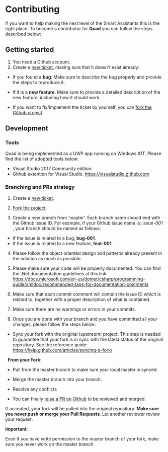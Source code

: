 # Contributing

If you want to help making the next level of the Smart Assistants this is the right place.
To become a contributor for **Quad** you can follow the steps described below:

## Getting started

1. You need a Github account.
2. Create a [new ticket](https://github.com/QuadAI/quad-core/issues), making sure that it doesn't exist already:

- If you found a **bug**: Make sure to describe the bug properly and provide the steps to reproduce it.

- If it is a **new feature**: Make sure to provide a detailed description of the new feature, including how it should work. 

- If you want to fix/implement the ticket by yourself, you can [fork the Github project](https://help.github.com/articles/fork-a-repo/).

## Development

### Tools

Quad is being implemented as a UWP app running on Windows IOT. 
Please find the list of adopted tools below:
- Visual Studio 2017 Community edition.
- Github extention for Visual Studio. https://visualstudio.github.com

### Branching and PRs strategy

1. Create a [new ticket](https://github.com/QuadAI/quad-core/issues).

2. [Fork the project](https://help.github.com/articles/fork-a-repo/).

3. Create a new branch from 'master'. Each branch name should end with the Github issue ID. For example, if your Github issue name is: *issue-001* , your branch should be named as follows:

- If the issue is related to a bug, **bug-001**.
    
- If the issue is related to a new feature, **feat-001**.

4. Please follow the object oriented design and patterns already present in the solution as much as possible.

5. Please make sure your code will be properly documented. You can find the .Net documentation guidelines at this link: https://docs.microsoft.com/en-us/dotnet/csharp/programming-guide/xmldoc/recommended-tags-for-documentation-comments 

6. Make sure that each commit comment will contain the issue ID which is related to, together with a proper description of what is contained.

7. Make sure there are no warnings or errors in your commits.

8. Once you are done with your branch and you have committed all your changes, please follow the steps below:

- Sync your fork with the original (*upstream*) project. This step is needed to guarantee that your fork is in sync with the latest status of the original repository. See the reference guide: https://help.github.com/articles/syncing-a-fork/

    **From your Fork**:

- Pull from the master branch to make sure your local master is synced.

- Merge the master branch into your branch.

- Resolve any conflicts

- You can finally [raise a PR on Github](https://help.github.com/articles/about-pull-requests/) to be reviewed and merged. 

If accepted, your fork will be pulled into the original repository. **Make sure you never push or merge your Pull Requests**. Let another reviewer review your request.

**Important**:

Even if you have write permission to the master branch of your fork, make sure you never work on the master branch
